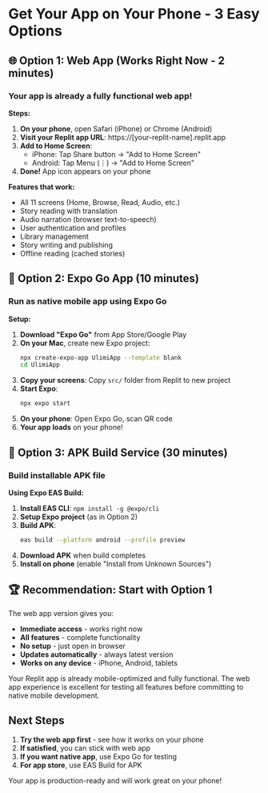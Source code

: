 # Get Your App on Your Phone - 3 Easy Options

## 🌐 Option 1: Web App (Works Right Now - 2 minutes)

### Your app is already a fully functional web app!

**Steps:**
1. **On your phone**, open Safari (iPhone) or Chrome (Android)
2. **Visit your Replit app URL**: https://[your-replit-name].replit.app
3. **Add to Home Screen**:
   - iPhone: Tap Share button → "Add to Home Screen"
   - Android: Tap Menu (⋮) → "Add to Home Screen"
4. **Done!** App icon appears on your phone

**Features that work:**
- All 11 screens (Home, Browse, Read, Audio, etc.)
- Story reading with translation
- Audio narration (browser text-to-speech)
- User authentication and profiles
- Library management
- Story writing and publishing
- Offline reading (cached stories)

## 📱 Option 2: Expo Go App (10 minutes)

### Run as native mobile app using Expo Go

**Setup:**
1. **Download "Expo Go"** from App Store/Google Play
2. **On your Mac**, create new Expo project:
   ```bash
   npx create-expo-app UlimiApp --template blank
   cd UlimiApp
   ```
3. **Copy your screens**: Copy `src/` folder from Replit to new project
4. **Start Expo**:
   ```bash
   npx expo start
   ```
5. **On your phone**: Open Expo Go, scan QR code
6. **Your app loads** on your phone!

## 🔧 Option 3: APK Build Service (30 minutes)

### Build installable APK file

**Using Expo EAS Build:**
1. **Install EAS CLI**: `npm install -g @expo/cli`
2. **Setup Expo project** (as in Option 2)
3. **Build APK**:
   ```bash
   eas build --platform android --profile preview
   ```
4. **Download APK** when build completes
5. **Install on phone** (enable "Install from Unknown Sources")

## 🏆 **Recommendation: Start with Option 1**

The web app version gives you:
- **Immediate access** - works right now
- **All features** - complete functionality
- **No setup** - just open in browser
- **Updates automatically** - always latest version
- **Works on any device** - iPhone, Android, tablets

Your Replit app is already mobile-optimized and fully functional. The web app experience is excellent for testing all features before committing to native mobile development.

## Next Steps

1. **Try the web app first** - see how it works on your phone
2. **If satisfied**, you can stick with web app
3. **If you want native app**, use Expo Go for testing
4. **For app store**, use EAS Build for APK

Your app is production-ready and will work great on your phone!